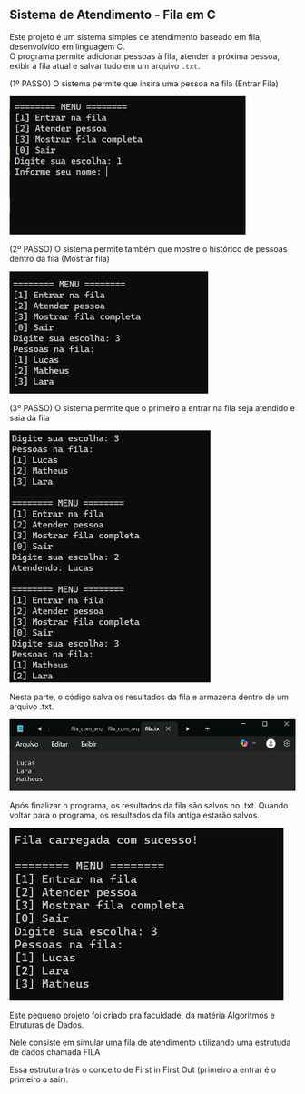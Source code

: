 Sistema de Atendimento - Fila em C
------------------------------------------------------------------------------------
Este projeto é um sistema simples de atendimento baseado em fila, desenvolvido em linguagem C.  
O programa permite adicionar pessoas à fila, atender a próxima pessoa, exibir a fila atual e salvar tudo em um arquivo `.txt`.

(1º PASSO) O sistema permite que insira uma pessoa na fila (Entrar Fila)

![Entrar na fila](Img/entrar_fila.png)

(2º PASSO) O sistema permite também que mostre o histórico de pessoas dentro da fila (Mostrar fila)

![Mostrar fila](Img/mostrar_fila.png)

(3º PASSO) O sistema permite que o primeiro a entrar na fila seja atendido e saia da fila

![Atender pessoa](Img/atender_fila.png)

Nesta parte, o código salva os resultados da fila e armazena dentro de um arquivo .txt.

![Fila Salva](Img/fila_salva.png)

Após finalizar o programa, os resultados da fila são salvos no .txt. Quando voltar para o programa,
os resultados da fila antiga estarão salvos.

![Fila Salva_resultado](Img/resultado_fila_salva.png)


Este pequeno projeto foi criado pra faculdade, da matéria Algoritmos e Etruturas de Dados.

Nele consiste em simular uma fila de atendimento utilizando uma estrutuda de dados chamada FILA

Essa estrutura trás o conceito de First in First Out (primeiro a entrar é o primeiro a sair).
